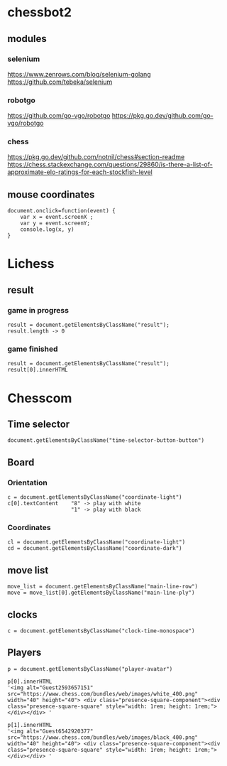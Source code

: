 # chessbot2

## modules
### selenium
https://www.zenrows.com/blog/selenium-golang
https://github.com/tebeka/selenium

### robotgo 
https://github.com/go-vgo/robotgo
https://pkg.go.dev/github.com/go-vgo/robotgo

### chess   
https://pkg.go.dev/github.com/notnil/chess#section-readme
https://chess.stackexchange.com/questions/29860/is-there-a-list-of-approximate-elo-ratings-for-each-stockfish-level

## mouse coordinates
```
document.onclick=function(event) {
    var x = event.screenX ;
    var y = event.screenY;
    console.log(x, y) 
}
```

# Lichess
## result
### game in progress
```
result = document.getElementsByClassName("result");
result.length -> 0
```
### game finished
```
result = document.getElementsByClassName("result");
result[0].innerHTML 
```

# Chesscom
## Time selector
```
document.getElementsByClassName("time-selector-button-button")
```
## Board
### Orientation
```
c = document.getElementsByClassName("coordinate-light") 
c[0].textContent    "8" -> play with white
                    "1" -> play with black
```
### Coordinates
```
cl = document.getElementsByClassName("coordinate-light")
cd = document.getElementsByClassName("coordinate-dark")
```
## move list
```
move_list = document.getElementsByClassName("main-line-row")
move = move_list[0].getElementsByClassName("main-line-ply")
```

## clocks
```
c = document.getElementsByClassName("clock-time-monospace")
```

## Players
```
p = document.getElementsByClassName("player-avatar")

p[0].innerHTML
'<img alt="Guest2593657151" src="https://www.chess.com/bundles/web/images/white_400.png" width="40" height="40"> <div class="presence-square-component"><div class="presence-square-square" style="width: 1rem; height: 1rem;"></div></div> '

p[1].innerHTML
'<img alt="Guest6542920377" src="https://www.chess.com/bundles/web/images/black_400.png" width="40" height="40"> <div class="presence-square-component"><div class="presence-square-square" style="width: 1rem; height: 1rem;"></div></div> '
```